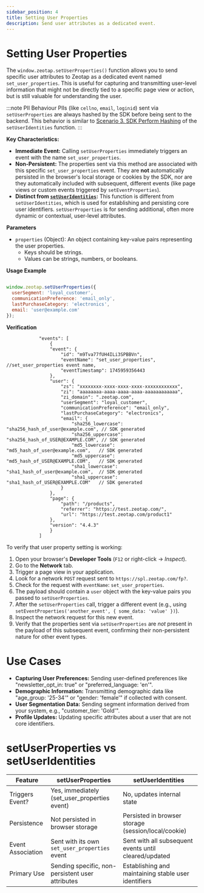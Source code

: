 ```yaml
---
sidebar_position: 4
title: Setting User Properties
description: Send user attributes as a dedicated event.
---
```


# Setting User Properties

The `window.zeotap.setUserProperties()` function allows you to send specific user attributes to Zeotap as a dedicated event named `set_user_properties`. This is useful for capturing and transmitting user-level information that might not be directly tied to a specific page view or action, but is still valuable for understanding the user.

:::note PII Behaviour
PIIs (like `cellno`, `email`, `loginid`) sent via `setUserProperties` are always hashed by the SDK before being sent to the backend. This behavior is similar to [Scenario 3. SDK Perform Hashing](./setUserIdentities/#sdk-performs-hashing) of the `setUserIdentities` function.
:::

**Key Characteristics:**

*   **Immediate Event:** Calling `setUserProperties` immediately triggers an event with the name `set_user_properties`.
*   **Non-Persistent:** The properties sent via this method are associated with this specific `set_user_properties` event. They are **not** automatically persisted in the browser's local storage or cookies by the SDK, nor are they automatically included with subsequent, different events (like page views or custom events triggered by `setEventProperties`).
*   **Distinct from [`setUserIdentities`](./setUserIdentities):** This function is different from `setUserIdentities`, which is used for establishing and persisting core user identifiers. `setUserProperties` is for sending additional, often more dynamic or contextual, user-level attributes.

**Parameters**

*   `properties` (Object): An object containing key-value pairs representing the user properties.
    *   Keys should be strings.
    *   Values can be strings, numbers, or booleans.

**Usage Example**

```jsx title="Sending user segment and a custom preference"

window.zeotap.setUserProperties({
  userSegment: 'loyal_customer',
  communicationPreference: 'email_only',
  lastPurchaseCategory: 'electronics',
  email: 'user@example.com'
});
```

**Verification**

```jsxon title="Event properties in payload" {5,12-22}
            "events": [
                {
                "event": {
                    "id": "m9Tva77fUH4ILi3SPBBVn",
                    "eventName": "set_user_properties", //set_user_properties event name,
                    "eventTimestamp": 1745959356443
                },
                "user": {
                    "zs": "xxxxxxxx-xxxx-xxxx-xxxx-xxxxxxxxxxxx",
                    "zi": "aaaaaaaa-aaaa-aaaa-aaaa-aaaaaaaaaaaa",
                    "zi_domain": ".zeotap.com",
                    "userSegment": "loyal_customer",
                    "communicationPreference": "email_only",
                    "lastPurchaseCategory": "electronics",
                    "email": {
                        "sha256_lowercase": "sha256_hash_of_user@example.com", // SDK generated
                        "sha256_uppercase": "sha256_hash_of_USER@EXAMPLE.COM", // SDK generated
                        "md5_lowercase": "md5_hash_of_user@example.com",   // SDK generated
                        "md5_uppercase": "md5_hash_of_USER@EXAMPLE.COM",   // SDK generated
                        "sha1_lowercase": "sha1_hash_of_user@example.com",  // SDK generated
                        "sha1_uppercase": "sha1_hash_of_USER@EXAMPLE.COM"   // SDK generated
                    }
                },
                "page": { 
                    "path": "/products",
                    "referrer": "https://test.zeotap.com/",
                    "url": "https://test.zeotap.com/product1"
                },
                "version": "4.4.3"
                }
            ]
```

To verify that user property setting is working:

1. Open your browser's **Developer Tools** (`F12` or right-click → *Inspect*).
2. Go to the **Network** tab.
3. Trigger a page view in your application.
4. Look for a network `POST` request sent to ```https://spl.zeotap.com/fp?```.
5. Check for the request with `eventName`: `set_user_properties`.
6. The payload should contain a `user` object with the key-value pairs you passed to `setUserProperties`.
7. After the `setUserProperties` call, trigger a different event (e.g., using `setEventProperties('another_event', { some_data: 'value' })`).
8. Inspect the network request for this new event.
9. Verify that the properties sent via `setUserProperties` are *not* present in the payload of this subsequent event, confirming their non-persistent nature for other event types.


# Use Cases

*   **Capturing User Preferences:** Sending user-defined preferences like "newsletter_opt_in: true" or "preferred_language: 'en'".
*   **Demographic Information:** Transmitting demographic data like "age_group: '25-34'" or "gender: 'female'" if collected with consent.
*   **User Segmentation Data:** Sending segment information derived from your system, e.g., "customer_tier: 'Gold'".
*   **Profile Updates:** Updating specific attributes about a user that are not core identifiers.


# setUserProperties vs setUserIdentities
| Feature | setUserProperties | setUserIdentities | 
|---|---|---|
| Triggers Event? | Yes, immediately (set_user_properties event) | No, updates internal state |
| Persistence | Not persisted in browser storage | Persisted in browser storage (session/local/cookie) |
| Event Association | Sent with its own `set_user_properties` event | Sent with all subsequent events until cleared/updated |
| Primary Use | Sending specific, non-persistent user attributes | Establishing and maintaining stable user identifiers |